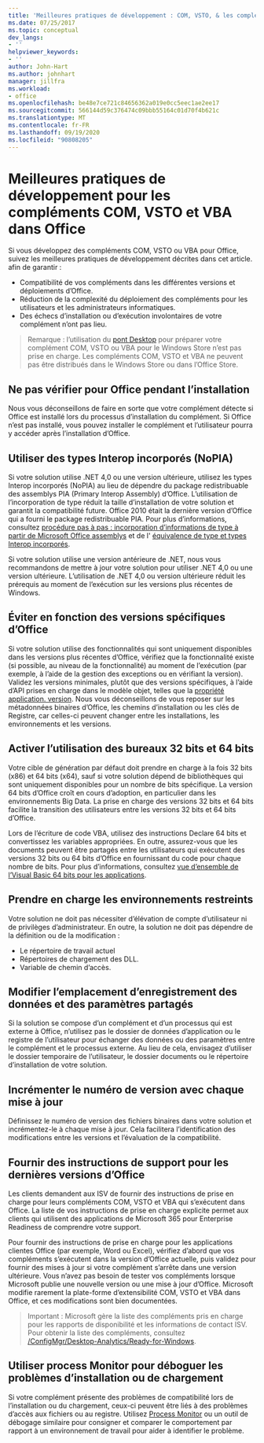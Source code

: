 ```yaml
---
title: 'Meilleures pratiques de développement : COM, VSTO, & les compléments VBA dans Office'
ms.date: 07/25/2017
ms.topic: conceptual
dev_langs:
- ''
helpviewer_keywords:
- ''
author: John-Hart
ms.author: johnhart
manager: jillfra
ms.workload:
- office
ms.openlocfilehash: be48e7ce721c84656362a019e0cc5eec1ae2ee17
ms.sourcegitcommit: 566144d59c376474c09bbb55164c01d70f4b621c
ms.translationtype: MT
ms.contentlocale: fr-FR
ms.lasthandoff: 09/19/2020
ms.locfileid: "90808205"
---
```

# <a name="development-best-practices-for-com-vsto-and-vba-add-ins-in-office"></a>Meilleures pratiques de développement pour les compléments COM, VSTO et VBA dans Office
  Si vous développez des compléments COM, VSTO ou VBA pour Office, suivez les meilleures pratiques de développement décrites dans cet article.   afin de garantir :

- Compatibilité de vos compléments dans les différentes versions et déploiements d’Office.
- Réduction de la complexité du déploiement des compléments pour les utilisateurs et les administrateurs informatiques.
- Des échecs d’installation ou d’exécution involontaires de votre complément n’ont pas lieu.

>Remarque : l’utilisation du [pont Desktop](/windows/uwp/porting/desktop-to-uwp-root) pour préparer votre complément COM, VSTO ou VBA pour le Windows Store n’est pas prise en charge. Les compléments COM, VSTO et VBA ne peuvent pas être distribués dans le Windows Store ou dans l’Office Store.

## <a name="do-not-check-for-office-during-installation"></a>Ne pas vérifier pour Office pendant l’installation
 Nous vous déconseillons de faire en sorte que votre complément détecte si Office est installé lors du processus d’installation du complément. Si Office n’est pas installé, vous pouvez installer le complément et l’utilisateur pourra y accéder après l’installation d’Office.

## <a name="use-embedded-interop-types-nopia"></a>Utiliser des types Interop incorporés (NoPIA)
Si votre solution utilise .NET 4,0 ou une version ultérieure, utilisez les types Interop incorporés (NoPIA) au lieu de dépendre du package redistribuable des assemblys PIA (Primary Interop Assembly) d’Office. L’utilisation de l’incorporation de type réduit la taille d’installation de votre solution et garantit la compatibilité future. Office 2010 était la dernière version d’Office qui a fourni le package redistribuable PIA. Pour plus d’informations, consultez [procédure pas à pas : incorporation d’informations de type à partir de Microsoft Office assemblys](/previous-versions/ee317478(v=vs.140)) et de l' [équivalence de type et types Interop incorporés](/windows/uwp/porting/desktop-to-uwp-root).

Si votre solution utilise une version antérieure de .NET, nous vous recommandons de mettre à jour votre solution pour utiliser .NET 4,0 ou une version ultérieure. L’utilisation de .NET 4,0 ou version ultérieure réduit les prérequis au moment de l’exécution sur les versions plus récentes de Windows.

## <a name="avoid-depending-on-specific-office-versions"></a>Éviter en fonction des versions spécifiques d’Office
Si votre solution utilise des fonctionnalités qui sont uniquement disponibles dans les versions plus récentes d’Office, vérifiez que la fonctionnalité existe (si possible, au niveau de la fonctionnalité) au moment de l’exécution (par exemple, à l’aide de la gestion des exceptions ou en vérifiant la version). Validez les versions minimales, plutôt que des versions spécifiques, à l’aide d’API prises en charge dans le modèle objet, telles que la [propriété application. version](<xref:Microsoft.Office.Interop.Excel._Application.Version%2A>). Nous vous déconseillons de vous reposer sur les métadonnées binaires d’Office, les chemins d’installation ou les clés de Registre, car celles-ci peuvent changer entre les installations, les environnements et les versions.

## <a name="enable-both-32-bit-and-64-bit-office-usage"></a>Activer l’utilisation des bureaux 32 bits et 64 bits
Votre cible de génération par défaut doit prendre en charge à la fois 32 bits (x86) et 64 bits (x64), sauf si votre solution dépend de bibliothèques qui sont uniquement disponibles pour un nombre de bits spécifique. La version 64 bits d’Office croît en cours d’adoption, en particulier dans les environnements Big Data. La prise en charge des versions 32 bits et 64 bits facilite la transition des utilisateurs entre les versions 32 bits et 64 bits d’Office.

Lors de l’écriture de code VBA, utilisez des instructions Declare 64 bits et convertissez les variables appropriées. En outre, assurez-vous que les documents peuvent être partagés entre les utilisateurs qui exécutent des versions 32 bits ou 64 bits d’Office en fournissant du code pour chaque nombre de bits. Pour plus d’informations, consultez [vue d’ensemble de l’Visual Basic 64 bits pour les applications](/office/vba/Language/Concepts/Getting-Started/64-bit-visual-basic-for-applications-overview).

## <a name="support-restricted-environments"></a>Prendre en charge les environnements restreints
Votre solution ne doit pas nécessiter d’élévation de compte d’utilisateur ni de privilèges d’administrateur. En outre, la solution ne doit pas dépendre de la définition ou de la modification :

- Le répertoire de travail actuel
- Répertoires de chargement des DLL.
- Variable de chemin d’accès.

## <a name="change-the-save-location-of-shared-data-and-settings"></a>Modifier l’emplacement d’enregistrement des données et des paramètres partagés
Si la solution se compose d’un complément et d’un processus qui est externe à Office, n’utilisez pas le dossier de données d’application ou le registre de l’utilisateur pour échanger des données ou des paramètres entre le complément et le processus externe. Au lieu de cela, envisagez d’utiliser le dossier temporaire de l’utilisateur, le dossier documents ou le répertoire d’installation de votre solution.

## <a name="increment-the-version-number-with-each-update"></a>Incrémenter le numéro de version avec chaque mise à jour
Définissez le numéro de version des fichiers binaires dans votre solution et incrémentez-le à chaque mise à jour. Cela facilitera l’identification des modifications entre les versions et l’évaluation de la compatibilité.

## <a name="provide-support-statements-for-the-latest-versions-of-office"></a>Fournir des instructions de support pour les dernières versions d’Office
Les clients demandent aux ISV de fournir des instructions de prise en charge pour leurs compléments COM, VSTO et VBA qui s’exécutent dans Office. La liste de vos instructions de prise en charge explicite permet aux clients qui utilisent des applications de Microsoft 365 pour Enterprise Readiness de comprendre votre support.

Pour fournir des instructions de prise en charge pour les applications clientes Office (par exemple, Word ou Excel), vérifiez d’abord que vos compléments s’exécutent dans la version d’Office actuelle, puis validez pour fournir des mises à jour si votre complément s’arrête dans une version ultérieure. Vous n’avez pas besoin de tester vos compléments lorsque Microsoft publie une nouvelle version ou une mise à jour d’Office. Microsoft modifie rarement la plate-forme d’extensibilité COM, VSTO et VBA dans Office, et ces modifications sont bien documentées.

>Important : Microsoft gère la liste des compléments pris en charge pour les rapports de disponibilité et les informations de contact ISV. Pour obtenir la liste des compléments, consultez [/ConfigMgr/Desktop-Analytics/Ready-for-Windows](/configmgr/desktop-analytics/ready-for-windows).

## <a name="use-process-monitor-to-help-debug-installation-or-loading-issues"></a>Utiliser process Monitor pour déboguer les problèmes d’installation ou de chargement
Si votre complément présente des problèmes de compatibilité lors de l’installation ou du chargement, ceux-ci peuvent être liés à des problèmes d’accès aux fichiers ou au registre. Utilisez [Process Monitor](/sysinternals/downloads/procmon) ou un outil de débogage similaire pour consigner et comparer le comportement par rapport à un environnement de travail pour aider à identifier le problème.